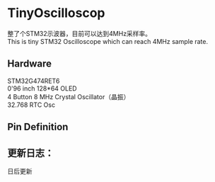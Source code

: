 # TinyOscilloscop
整了个STM32示波器，目前可以达到4MHz采样率。  
This is tiny STM32 Oscilloscope which can reach 4MHz sample rate. 


## Hardware
STM32G474RET6  
0'96 inch 128*64 OLED  
4 Button 
8 MHz Crystal Oscillator（晶振）  
32.768 RTC Osc

## Pin Definition

## 更新日志：
日后更新
